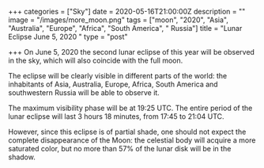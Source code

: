 +++
categories = ["Sky"]
date = 2020-05-16T21:00:00Z
description = ""
image = "/images/more_moon.png"
tags = ["moon", "2020", "Asia", "Australia", "Europe", "Africa", "South America", " Russia"]
title = "Lunar Eclipse June 5, 2020 "
type = "post"

+++
On June 5, 2020 the second lunar eclipse of this year will be observed in the sky, which will also coincide with the full moon.

The eclipse will be clearly visible in different parts of the world: the inhabitants of Asia, Australia, Europe, Africa, South America and southwestern Russia will be able to observe it.

The maximum visibility phase will be at 19:25 UTC. The entire period of the lunar eclipse will last 3 hours 18 minutes, from 17:45 to 21:04 UTC.

However, since this eclipse is of partial shade, one should not expect the complete disappearance of the Moon: the celestial body will acquire a more saturated color, but no more than 57% of the lunar disk will be in the shadow.
